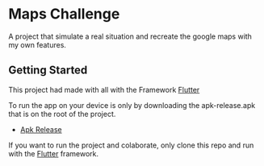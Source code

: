 # Maps Challenge

A project that simulate a real situation and recreate the google maps with my own features.

## Getting Started

This project had made with all with the Framework [Flutter](https://flutter.dev)

To run the app on your device is only by downloading the apk-release.apk that is on the root of the project.

- [Apk Release](./app-release.apk)

If you want to run the project and colaborate, only clone this repo and run with the [Flutter](https://flutter.dev) framework.